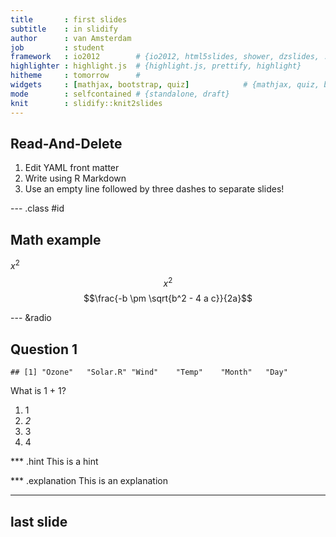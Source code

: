 ```yaml
---
title       : first slides
subtitle    : in slidify
author      : van Amsterdam
job         : student
framework   : io2012        # {io2012, html5slides, shower, dzslides, ...}
highlighter : highlight.js  # {highlight.js, prettify, highlight}
hitheme     : tomorrow      # 
widgets     : [mathjax, bootstrap, quiz]            # {mathjax, quiz, bootstrap}
mode        : selfcontained # {standalone, draft}
knit        : slidify::knit2slides
---
```

<!-- other YAML: -->
<!-- logo    : my_logo.png -->
<!-- url     : -->
<!--     assets: ../assets -->
<!-- highlighter : highlight.js  # {highlight.js, prettify, highlight} -->
<!-- hitheme     : zenburn       #  -->


## Read-And-Delete

1. Edit YAML front matter
2. Write using R Markdown
3. Use an empty line followed by three dashes to separate slides!

--- .class #id 

## Math example
<!-- uses latex style -->
$x^2$
$$x^2$$
$$\frac{-b \pm \sqrt{b^2 - 4 a c}}{2a}$$


--- &radio

## Question 1


```
## [1] "Ozone"   "Solar.R" "Wind"    "Temp"    "Month"   "Day"
```

What is 1 + 1?

1. 1
2. _2_
3. 3
4. 4

*** .hint
This is a hint

*** .explanation
This is an explanation



--- 

## last slide

